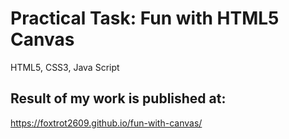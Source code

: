 # Practical Task: Fun with HTML5 Canvas
HTML5, CSS3, Java Script

## Result of my work is published at: 
https://foxtrot2609.github.io/fun-with-canvas/
